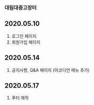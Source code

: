 ### 대림대중고장터
## 2020.05.10
1. 로그인 페이지
2. 회원가입 페이지

## 2020.05.14
1. 공지사항, Q&A 페이지 (아코디언 메뉴 추가)

## 2020.05.17
1. 푸터 제작
